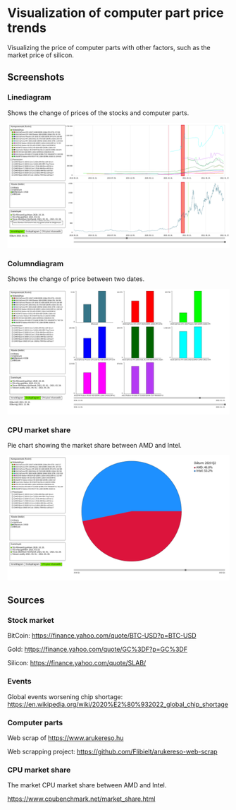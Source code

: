 # Visualization of computer part price trends

Visualizing the price of computer parts with other factors, such as the market price of silicon.

## Screenshots

### Linediagram

Shows the change of prices of the stocks and computer parts.

![Linediagram](/img/linediagram.png)

### Columndiagram

Shows the change of price between two dates.

![Columndiagram](/img/columndiagram.png)

### CPU market share

Pie chart showing the market share between AMD and Intel.

![MArketshare](/img/marketshare.png)

## Sources
### Stock market
BitCoin: https://finance.yahoo.com/quote/BTC-USD?p=BTC-USD

Gold: https://finance.yahoo.com/quote/GC%3DF?p=GC%3DF

Silicon: https://finance.yahoo.com/quote/SLAB/

### Events

Global events worsening chip shortage: https://en.wikipedia.org/wiki/2020%E2%80%932022_global_chip_shortage

### Computer parts
Web scrap of https://www.arukereso.hu

Web scrapping project: https://github.com/Flibielt/arukereso-web-scrap

### CPU market share

The market CPU market share between AMD and Intel.

https://www.cpubenchmark.net/market_share.html
